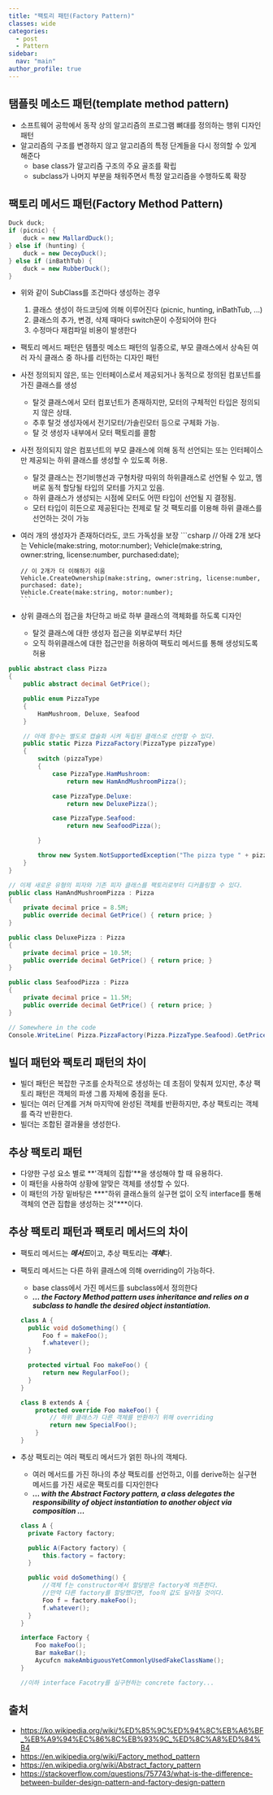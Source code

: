 ```yaml
---
title: "팩토리 패턴(Factory Pattern)"
classes: wide
categories: 
  - post
  - Pattern
sidebar:
  nav: "main"
author_profile: true
---
```

## 탬플릿 메소드 패턴(template method pattern)
* 소프트웨어 공학에서 동작 상의 알고리즘의 프로그램 뼈대를 정의하는 행위 디자인 패턴
* 알고리즘의 구조를 변경하지 않고 알고리즘의 특정 단계들을 다시 정의할 수 있게 해준다
  * base class가 알고리즘 구조의 주요 골조를 확립
  * subclass가 나머지 부분을 채워주면서 특정 알고리즘을 수행하도록 확장

## 팩토리 메서드 패턴(Factory Method Pattern)

```csharp
Duck duck;
if (picnic) {
    duck = new MallardDuck();
} else if (hunting) {
    duck = new DecoyDuck();
} else if (inBathTub) {
    duck = new RubberDuck();
}
```
* 위와 같이 SubClass를 조건마다 생성하는 경우
    1. 클래스 생성이 하드코딩에 의해 이루어진다 (picnic, hunting, inBathTub, ...)
    2. 클래스의 추가, 변경, 삭제 때마다 switch문이 수정되어야 한다
    3. 수정마다 재컴파일 비용이 발생한다

* 팩토리 메서드 패턴은 템플릿 메소드 패턴의 일종으로, 부모 클래스에서 상속된 여러 자식 클래스 중 하나를 리턴하는 디자인 패턴
* 사전 정의되지 않은, 또는 인터페이스로서 제공되거나 동적으로 정의된 컴포넌트를 가진 클래스를 생성 
    - 탈것 클래스에서 모터 컴포넌트가 존재하지만, 모터의 구체적인 타입은 정의되지 않은 상태. 
    - 추후 탈것 생성자에서 전기모터/가솔린모터 등으로 구체화 가능.
    - 탈 것 생성자 내부에서 모터 팩토리를 콜함
* 사전 정의되지 않은 컴포넌트의 부모 클래스에 의해 동적 선언되는 또는 인터페이스만 제공되는 하위 클래스를 생성할 수 있도록 허용.  
    - 탈것 클래스는 전기비행선과 구형차량 따위의 하위클래스로 선언될 수 있고, 멤버로 동적 할당될 타입의 모터를 가지고 있음. 
    - 하위 클래스가 생성되는 시점에 모터도 어떤 타입이 선언될 지 결정됨.
    - 모터 타입이 히든으로 제공된다는 전제로 탈 것 팩토리를 이용해 하위 클래스를 선언하는 것이 가능
* 여러 개의 생성자가 존재하더라도, 코드 가독성을 보장
      ```csharp
      // 아래 2개 보다는
      Vehicle(make:string, motor:number);
      Vehicle(make:string, owner:string, license:number, purchased:date);

      // 이 2개가 더 이해하기 쉬움
      Vehicle.CreateOwnership(make:string, owner:string, license:number, purchased: date);
      Vehicle.Create(make:string, motor:number);
      ```
* 상위 클래스의 접근을 차단하고 바로 하부 클래스의 객체화를 하도록 디자인 
    - 탈것 클래스에 대한 생성자 접근을 외부로부터 차단
    - 오직 하위클래스에 대한 접근만을 허용하여 팩토리 메서드를 통해 생성되도록 허용
  
```csharp
public abstract class Pizza
{
    public abstract decimal GetPrice();

    public enum PizzaType
    {
        HamMushroom, Deluxe, Seafood
    }

    // 아래 함수는 별도로 캡슐화 시켜 독립된 클래스로 선언할 수 있다.
    public static Pizza PizzaFactory(PizzaType pizzaType)
    {
        switch (pizzaType)
        {
            case PizzaType.HamMushroom:
                return new HamAndMushroomPizza();

            case PizzaType.Deluxe:
                return new DeluxePizza();

            case PizzaType.Seafood:
                return new SeafoodPizza();

        }

        throw new System.NotSupportedException("The pizza type " + pizzaType.ToString() + " is not recognized.");
    }
}

// 이제 새로운 유형의 피자와 기존 피자 클래스를 팩토리로부터 디커플링할 수 있다.
public class HamAndMushroomPizza : Pizza
{
    private decimal price = 8.5M;
    public override decimal GetPrice() { return price; }
}

public class DeluxePizza : Pizza
{
    private decimal price = 10.5M;
    public override decimal GetPrice() { return price; }
}

public class SeafoodPizza : Pizza
{
    private decimal price = 11.5M;
    public override decimal GetPrice() { return price; }
}

// Somewhere in the code
Console.WriteLine( Pizza.PizzaFactory(Pizza.PizzaType.Seafood).GetPrice().ToString("C2") ); // $11.50
```

## 빌더 패턴와 팩토리 패턴의 차이
* 빌더 패턴은 복잡한 구조를 순차적으로 생성하는 데 초점이 맞춰져 있지만, 추상 팩토리 패턴은 객체의 파생 그룹 자체에 중점을 둔다.
* 빌더는 여러 단계를 거쳐 마지막에 완성된 객체를 반환하지만, 추상 팩토리는 객체를 즉각 반환한다.
* 빌더는 조합된 결과물을 생성한다.

## 추상 팩토리 패턴
* 다양한 구성 요소 별로 **'객체의 집합'**을 생성해야 할 때 유용하다. 
* 이 패턴을 사용하여 상황에 알맞은 객체를 생성할 수 있다.
* 이 패턴의 가장 밑바탕은 ***"하위 클래스들의 실구현 없이 오직 interface를 통해 객체의 연관 집합을 생성하는 것"***이다.

## 추상 팩토리 패턴과 팩토리 메서드의 차이
* 팩토리 메서드는 ***메서드***이고, 추상 팩토리는 ***객체***다.
* 팩토리 메서드는 다른 하위 클래스에 의해 overriding이 가능하다.
    * base class에서 가진 메서드를 subclass에서 정의한다
    - ***... the Factory Method pattern uses inheritance and relies on a subclass to handle the desired object instantiation.***  
    
    ```csharp
    class A {
      public void doSomething() {
          Foo f = makeFoo();
          f.whatever();   
      }

      protected virtual Foo makeFoo() {
          return new RegularFoo();
      }
    }

    class B extends A {
        protected override Foo makeFoo() {
            // 하위 클래스가 다른 객체를 반환하기 위해 overriding
            return new SpecialFoo();
        }
    }
    ```
* 추상 팩토리는 여러 팩토리 메서드가 얽힌 하나의 객체다.
    * 여러 메서드를 가진 하나의 추상 팩토리를 선언하고, 이를 derive하는 실구현 메서드를 가진 새로운 팩토리를 디자인한다
    - ***... with the Abstract Factory pattern, a class delegates the responsibility of object instantiation to another object via composition ...***  

    ```csharp
    class A {
      private Factory factory;

      public A(Factory factory) {
          this.factory = factory;
      }

      public void doSomething() {
          //객체 f는 constructor에서 할당받은 factory에 의존한다.
          //만약 다른 factory를 할당했다면, foo의 값도 달라질 것이다.
          Foo f = factory.makeFoo();
          f.whatever();
      }
    }

    interface Factory {
        Foo makeFoo();
        Bar makeBar();
        Aycufcn makeAmbiguousYetCommonlyUsedFakeClassName();
    }

    //이하 interface Facotry를 실구현하는 concrete factory...
    ```

## 출처
* <https://ko.wikipedia.org/wiki/%ED%85%9C%ED%94%8C%EB%A6%BF_%EB%A9%94%EC%86%8C%EB%93%9C_%ED%8C%A8%ED%84%B4>
* <https://en.wikipedia.org/wiki/Factory_method_pattern>
* <https://en.wikipedia.org/wiki/Abstract_factory_pattern>
* <https://stackoverflow.com/questions/757743/what-is-the-difference-between-builder-design-pattern-and-factory-design-pattern>
